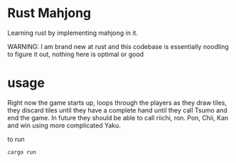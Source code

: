 # Rust Mahjong

Learning rust by implementing mahjong in it.

WARNING: I am brand new at rust and this codebase is essentially noodling to figure it out, nothing here is optimal or good

# usage

Right now the game starts up, loops through the players as they draw tiles, they discard tiles until they have a complete hand until they call Tsumo and end the game. In future they should be able to call riichi, ron. Pon, Chii, Kan and win using more complicated Yaku.

to run

```
cargo run
```